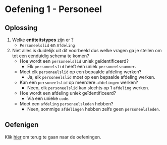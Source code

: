 # Oefening 1 - Personeel

## Oplossing
1. Welke **entiteitstypes** zijn er ?
    - `Personeelslid` en `Afdeling`
2. Niet alles is duidelijk uit dit voorbeeld dus welke vragen ga je stellen om tot een eenduidig schema te komen?
    - Hoe wordt een `personeelslid` uniek geïdentificeerd?
        - Elk `personeelslid` heeft een uniek `personeelsnummer`.
    - Moet elk `personeelslid` op een bepaalde afdeling werken?
        - Ja, elk `personeelslid` moet op een bepaalde afdeling werken.
    - Kan een `personeelslid` op meerdere `afdelingen` werken?
        - Neen, elk `personeelslid` kan slechts op 1 `afdeling` werken.
    - Hoe wordt een afdeling uniek geïdentificeerd?
        - Via een unieke `code`.
    - Moet een `afdeling` `personeelsleden` hebben?
        - Neen, sommige `afdelingen` hebben zelfs geen `personeelsleden`.
        
## Oefenigen
Klik [hier](../exercises.md) om terug te gaan naar de oefeningen.